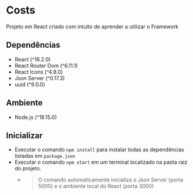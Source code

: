# Costs
Projeto em React criado com intuito de aprender a utilizar o Framework

## Dependências
- React (^18.2.0)
- React Router Dom (^6.11.1)
- React Icons (^4.8.0)
- Json Server (^0.17.3)
- uuid (^9.0.0)

## Ambiente
- Node.js (^18.15.0)

## Inicializar
- Executar o comando `npm install` para instalar todas as dependências listadas em `package.json`
- Executar o comando `npm start` em um terminal localizado na pasta raiz do projeto.
  - > O comando automaticamente inicializa o Json Server (porta 5000) e o ambiente local do React (porta 3000)